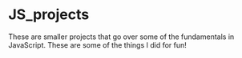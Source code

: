 # JS_projects
These are smaller projects that go over some of the fundamentals in JavaScript. These are some of the things I did for fun!

